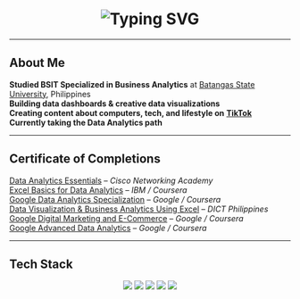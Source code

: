 <!-- Animated Heading -->
<h1 align="center">
  <img src="https://readme-typing-svg.herokuapp.com?font=Fira+Code&size=25&pause=1000&center=true&vCenter=true&width=435&lines=Hi%2C+I'm+Jerome+Mendoza!;A+Data+Enthusiast+%F0%9F%93%8A;Creative+with+Tech+%26+Dashboards" alt="Typing SVG" />
</h1>

---

##  About Me

 **Studied BSIT Specialized in Business Analytics**  at [Batangas State University](https://batstate-u.edu.ph), Philippines  
 **Building data dashboards & creative data visualizations** </br>
 **Creating content about computers, tech, and lifestyle on** [**TikTok**](https://www.tiktok.com/@curvs_crypt)  
 **Currently taking the Data Analytics path**

---

##  Certificate of Completions

 [Data Analytics Essentials](https://www.credly.com/badges/929e2dfc-98de-46e6-b9d9-2387e7d1be05/linked_in_profile) – *Cisco Networking Academy*  
 [Excel Basics for Data Analytics](https://www.coursera.org/account/accomplishments/verify/5H2U1LY3Z3NX) – *IBM / Coursera*  
 [Google Data Analytics Specialization](https://www.coursera.org/account/accomplishments/specialization/ZG9RT2ZGPCSX) – *Google / Coursera*  
 [Data Visualization & Business Analytics Using Excel](https://www.linkedin.com/in/jerome-mendoza-6b4082262/details/certifications/1741917442121/single-media-viewer/?profileId=ACoAAEBwOWgBpsgS6AtmKnoxyVGw51DvOKsn88E) – *DICT Philippines*  
 [Google Digital Marketing and E-Commerce](https://www.coursera.org/account/accomplishments/specialization/EYAYEW0GRJ9A) – *Google / Coursera* </br>
 [Google Advanced Data Analytics](https://coursera.org/share/f6c13f80c40dccef1ff994b739a5904c) – *Google / Coursera*


---

##  Tech Stack

<p align="center">
  <img src="https://img.shields.io/badge/Microsoft%20Excel-217346?style=for-the-badge&logo=microsoft-excel&logoColor=white" />
  <img src="https://img.shields.io/badge/MySQL-4479A1?style=for-the-badge&logo=mysql&logoColor=white" />
  <img src="https://img.shields.io/badge/Python-3670A0?style=for-the-badge&logo=python&logoColor=ffdd54" />
  <img src="https://img.shields.io/badge/Power%20BI-F2C811?style=for-the-badge&logo=powerbi&logoColor=black" />
  <img src="https://img.shields.io/badge/Postman-FF6C37?style=for-the-badge&logo=postman&logoColor=white" />
</p>



